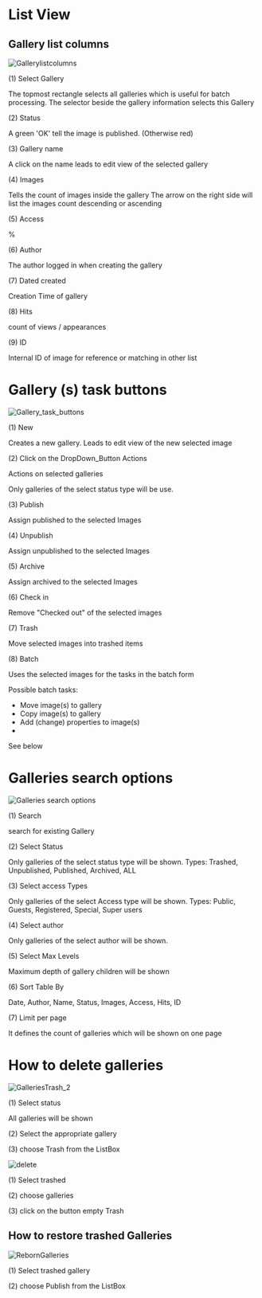 #  List View

## Gallery list columns


![Gallerylistcolumns](GalleriesListView.png)     

(1) Select Gallery

The topmost rectangle selects all galleries which is useful for batch processing.
The selector beside the gallery information selects this Gallery

(2) Status

A green 'OK' tell the image is published. (Otherwise red)

(3) Gallery name

A click on the name leads to edit view of the selected gallery

(4) Images

Tells the count of images inside the gallery
The  arrow on the right side will list the images count descending  or
ascending


 (5) Access

 %

 (6) Author

 The author logged in when creating the gallery

 (7) Dated created

 Creation Time of gallery

 (8) Hits

 count of views / appearances

 (9) ID

 Internal ID of image for reference or matching in other list

# Gallery (s) task buttons

![Gallery_task_buttons](galleryTask.png)

(1) New

Creates a new gallery. Leads to edit view of the new selected image

(2) Click on the DropDown_Button Actions

Actions on selected galleries

Only galleries of the select status type will be use.

(3) Publish

Assign published to the selected Images

(4) Unpublish

Assign unpublished to the selected Images

(5) Archive

Assign archived to the selected Images


(6) Check in

Remove "Checked out" of the selected images

(7) Trash

Move selected images into trashed items


(8) Batch

Uses the selected images for the tasks in the batch form

Possible batch tasks:

- Move image(s) to gallery
- Copy image(s) to gallery
- Add (change) properties to image(s)
-
See below


# Galleries search options

![Galleries search options](GalleriesSeach.png)

(1) Search

search for existing Gallery

(2) Select Status

Only galleries of the select status type will be shown.
Types: Trashed, Unpublished, Published, Archived, ALL       

(3) Select access Types

Only galleries of the select Access type will be shown.
Types: Public, Guests, Registered, Special, Super users

(4) Select author

Only galleries of the select author will be shown.

(5) Select Max Levels

Maximum depth of gallery children will be shown

(6) Sort Table By

Date, Author, Name, Status, Images, Access, Hits, ID

(7) Limit per page

It defines the count of galleries which will be shown on one page

# How to delete galleries



![GalleriesTrash_2](GalleryTrash_2.png)  

(1) Select status

All galleries will be shown

(2) Select the appropriate gallery

(3) choose Trash from the ListBox

![delete](GalleryDelete.png)

(1) Select trashed  

(2) choose galleries

(3) click on the button empty Trash



## How to restore trashed Galleries

![RebornGalleries](GalleryReborn.png)


(1)  Select trashed gallery

(2) choose Publish from the ListBox
